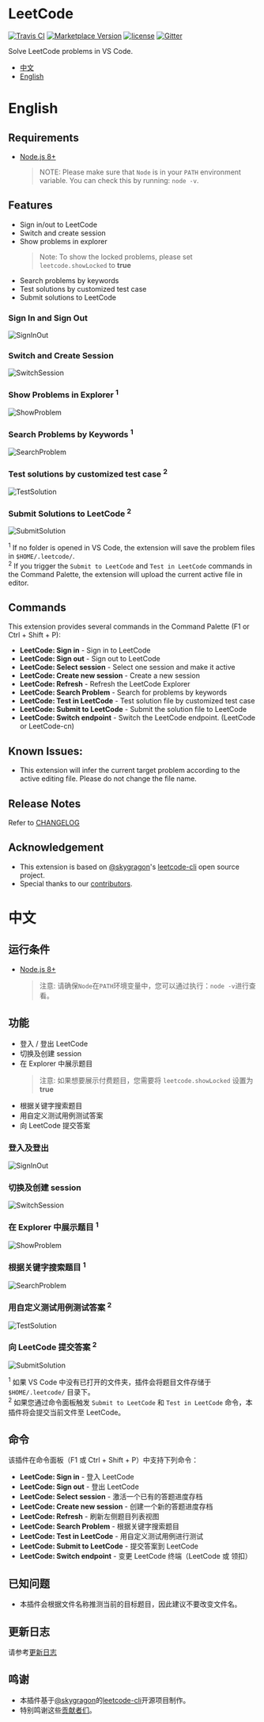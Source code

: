 # LeetCode
[![Travis CI](https://travis-ci.org/jdneo/vscode-leetcode.svg?branch=master)](https://travis-ci.org/jdneo/vscode-leetcode)
[![Marketplace Version](https://vsmarketplacebadge.apphb.com/version-short/shengchen.vscode-leetcode.svg)](https://marketplace.visualstudio.com/items?itemName=shengchen.vscode-leetcode)
[![license](https://img.shields.io/github/license/jdneo/vscode-leetcode.svg)](https://github.com/jdneo/vscode-leetcode/blob/master/LICENSE)
[![Gitter](https://badges.gitter.im/vscode-leetcode/Lobby.svg)](https://gitter.im/vscode-leetcode/Lobby)

Solve LeetCode problems in VS Code.
- [中文](#中文)
- [English](#english)

# English
## Requirements
- [Node.js 8+](https://nodejs.org)
    > NOTE: Please make sure that `Node` is in your `PATH` environment variable. You can check this by running: `node -v`.

## Features
- Sign in/out to LeetCode
- Switch and create session
- Show problems in explorer
  > Note: To show the locked problems, please set `leetcode.showLocked` to **true**
- Search problems by keywords
- Test solutions by customized test case
- Submit solutions to LeetCode

### Sign In and Sign Out
![SignInOut](https://raw.githubusercontent.com/jdneo/vscode-leetcode/master/resources/gif/signinout.gif)

### Switch and Create Session
![SwitchSession](https://raw.githubusercontent.com/jdneo/vscode-leetcode/master/resources/gif/switchsession.gif)

### Show Problems in Explorer <sup>1</sup>
![ShowProblem](https://raw.githubusercontent.com/jdneo/vscode-leetcode/master/resources/gif/showproblem.gif)

### Search Problems by Keywords <sup>1</sup>
![SearchProblem](https://raw.githubusercontent.com/jdneo/vscode-leetcode/master/resources/gif/searchproblem.gif)

### Test solutions by customized test case <sup>2</sup>
![TestSolution](https://raw.githubusercontent.com/jdneo/vscode-leetcode/master/resources/gif/testsolution.gif)

### Submit Solutions to LeetCode <sup>2</sup>
![SubmitSolution](https://raw.githubusercontent.com/jdneo/vscode-leetcode/master/resources/gif/solveproblem.gif)

<sup>1</sup> If no folder is opened in VS Code, the extension will save the problem files in `$HOME/.leetcode/`. <br/>
<sup>2</sup> If you trigger the `Submit to LeetCode` and `Test in LeetCode` commands in the Command Palette, the extension will upload the current active file in editor.

## Commands
This extension provides several commands in the Command Palette (F1 or Ctrl + Shift + P):
- **LeetCode: Sign in** -  Sign in to LeetCode
- **LeetCode: Sign out** -  Sign out to LeetCode
- **LeetCode: Select session** -  Select one session and make it active
- **LeetCode: Create new session** -  Create a new session
- **LeetCode: Refresh** -  Refresh the LeetCode Explorer
- **LeetCode: Search Problem** -  Search for problems by keywords
- **LeetCode: Test in LeetCode** - Test solution file by customized test case
- **LeetCode: Submit to LeetCode** -  Submit the solution file to LeetCode
- **LeetCode: Switch endpoint** - Switch the LeetCode endpoint. (LeetCode or LeetCode-cn)

## Known Issues:
- This extension will infer the current target problem according to the active editing file. Please do not change the file name.

## Release Notes

Refer to [CHANGELOG](https://github.com/jdneo/vscode-leetcode/blob/master/CHANGELOG.md)

## Acknowledgement

- This extension is based on [@skygragon](https://github.com/skygragon)'s [leetcode-cli](https://github.com/skygragon/leetcode-cli) open source project.
- Special thanks to our [contributors](https://github.com/jdneo/vscode-leetcode/blob/master/ACKNOWLEDGEMENTS.md).



# 中文
## 运行条件
- [Node.js 8+](https://nodejs.org)
    > 注意: 请确保`Node`在`PATH`环境变量中，您可以通过执行：`node -v`进行查看。

## 功能
- 登入 / 登出 LeetCode
- 切换及创建 session
- 在 Explorer 中展示题目
  > 注意: 如果想要展示付费题目，您需要将 `leetcode.showLocked` 设置为 **true**
- 根据关键字搜索题目
- 用自定义测试用例测试答案
- 向 LeetCode 提交答案

### 登入及登出
![SignInOut](https://raw.githubusercontent.com/jdneo/vscode-leetcode/master/resources/gif/signinout.gif)

### 切换及创建 session
![SwitchSession](https://raw.githubusercontent.com/jdneo/vscode-leetcode/master/resources/gif/switchsession.gif)

### 在 Explorer 中展示题目 <sup>1</sup>
![ShowProblem](https://raw.githubusercontent.com/jdneo/vscode-leetcode/master/resources/gif/showproblem.gif)

### 根据关键字搜索题目 <sup>1</sup>
![SearchProblem](https://raw.githubusercontent.com/jdneo/vscode-leetcode/master/resources/gif/searchproblem.gif)

### 用自定义测试用例测试答案 <sup>2</sup>
![TestSolution](https://raw.githubusercontent.com/jdneo/vscode-leetcode/master/resources/gif/testsolution.gif)

### 向 LeetCode 提交答案 <sup>2</sup>
![SubmitSolution](https://raw.githubusercontent.com/jdneo/vscode-leetcode/master/resources/gif/solveproblem.gif)

<sup>1</sup> 如果 VS Code 中没有已打开的文件夹，插件会将题目文件存储于 `$HOME/.leetcode/` 目录下。<br/>
<sup>2</sup> 如果您通过命令面板触发 `Submit to LeetCode` 和 `Test in LeetCode` 命令，本插件将会提交当前文件至 LeetCode。

## 命令
该插件在命令面板（F1 或 Ctrl + Shift + P）中支持下列命令：
- **LeetCode: Sign in** -  登入 LeetCode
- **LeetCode: Sign out** -  登出 LeetCode
- **LeetCode: Select session** -  激活一个已有的答题进度存档
- **LeetCode: Create new session** -  创建一个新的答题进度存档
- **LeetCode: Refresh** -  刷新左侧题目列表视图
- **LeetCode: Search Problem** -  根据关键字搜索题目
- **LeetCode: Test in LeetCode** - 用自定义测试用例进行测试
- **LeetCode: Submit to LeetCode** -  提交答案到 LeetCode
- **LeetCode: Switch endpoint** - 变更 LeetCode 终端（LeetCode 或 领扣）

## 已知问题
- 本插件会根据文件名称推测当前的目标题目，因此建议不要改变文件名。

## 更新日志

请参考[更新日志](https://github.com/jdneo/vscode-leetcode/blob/master/CHANGELOG.md)

## 鸣谢

- 本插件基于[@skygragon](https://github.com/skygragon)的[leetcode-cli](https://github.com/skygragon/leetcode-cli)开源项目制作。
- 特别鸣谢这些[贡献者们](https://github.com/jdneo/vscode-leetcode/blob/master/ACKNOWLEDGEMENTS.md)。
